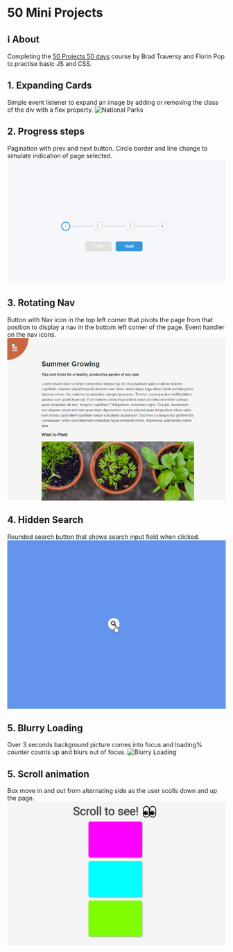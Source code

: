 # 50 Mini Projects

## ℹ About
Completing the [50 Projects 50 days](https://www.udemy.com/course/50-projects-50-days) course by Brad Traversy and Florin Pop to practise basic JS and CSS.

## 1. Expanding Cards
Simple event listener to expand an image by adding or removing the class of the div with a flex property.
![National Parks](./docs/expanding_cards.gif)

## 2. Progress steps
Pagination with prev and next button. Circle border and line change to simulate indication of page selected. 
![Progress Steps](./docs/progress_steps.gif)

## 3. Rotating Nav
Button with Nav icon in the top left corner that pivots the page from that position to display a nav in the bottom left corner of the page. Event handler on the nav icons. 
![Rotating Nav](./docs/rotating_nav.gif)

## 4. Hidden Search
Rounded search button that shows search input field when clicked.
![Hidden Search](./docs/hidden_search.gif)

## 5. Blurry Loading
Over 3 seconds background picture comes into focus and loading% counter counts up and blurs out of focus. 
![Blurry Loading](./docs/blurry_loading.gif)

## 5. Scroll animation
Box move in and out from alternating side as the user scolls down and up the page.
![Scroll Animation](./docs/scroll_animation.gif)
